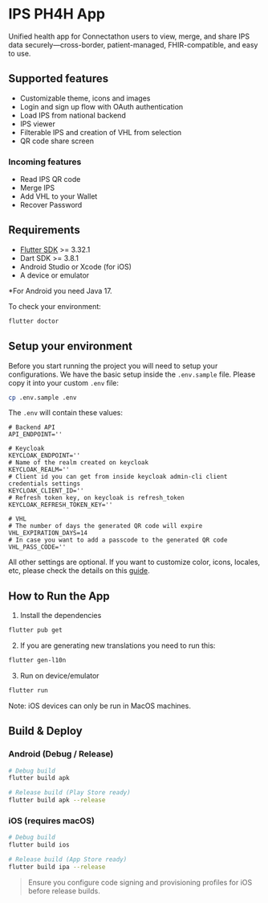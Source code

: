 # IPS PH4H App

Unified health app for Connectathon users to view, merge, and share IPS data securely—cross-border, patient-managed, FHIR-compatible, and easy to use.

## Supported features

- Customizable theme, icons and images
- Login and sign up flow with OAuth authentication
- Load IPS from national backend
- IPS viewer
- Filterable IPS and creation of VHL from selection
- QR code share screen

### Incoming features

- Read IPS QR code
- Merge IPS
- Add VHL to your Wallet
- Recover Password

## Requirements

- [Flutter SDK](https://flutter.dev/docs/get-started/install) >= 3.32.1
- Dart SDK >= 3.8.1
- Android Studio or Xcode (for iOS)
- A device or emulator

\*For Android you need Java 17.

To check your environment:

```bash
flutter doctor
```

## Setup your environment

Before you start running the project you will need to setup your configurations. We have the basic setup inside the `.env.sample` file. Please copy it into your custom `.env` file:

```bash
cp .env.sample .env
```

The `.env` will contain these values:

```shell
# Backend API
API_ENDPOINT=''

# Keycloak
KEYCLOAK_ENDPOINT=''
# Name of the realm created on keycloak
KEYCLOAK_REALM=''
# Client id you can get from inside keycloak admin-cli client credentials settings
KEYCLOAK_CLIENT_ID=''
# Refresh token key, on keycloak is refresh_token
KEYCLOAK_REFRESH_TOKEN_KEY=''

# VHL
# The number of days the generated QR code will expire
VHL_EXPIRATION_DAYS=14
# In case you want to add a passcode to the generated QR code
VHL_PASS_CODE=''
```

All other settings are optional. If you want to customize color, icons, locales, etc, please check the details on this [guide](./docs/customize-your-app).

## How to Run the App

1. Install the dependencies

```bash
flutter pub get
```

2. If you are generating new translations you need to run this:

```bash
flutter gen-l10n
```

3. Run on device/emulator

```bash
flutter run
```

Note: iOS devices can only be run in MacOS machines.

## Build & Deploy

### Android (Debug / Release)

```bash
# Debug build
flutter build apk

# Release build (Play Store ready)
flutter build apk --release
```

### iOS (requires macOS)

```bash
# Debug build
flutter build ios

# Release build (App Store ready)
flutter build ipa --release
```

> Ensure you configure code signing and provisioning profiles for iOS before release builds.
